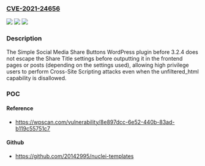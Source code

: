 ### [CVE-2021-24656](https://cve.mitre.org/cgi-bin/cvename.cgi?name=CVE-2021-24656)
![](https://img.shields.io/static/v1?label=Product&message=Simple%20Social%20Media%20Share%20Buttons%20%E2%80%93%20Social%20Sharing%20for%20Everyone&color=blue)
![](https://img.shields.io/static/v1?label=Version&message=3.2.4%3C%203.2.4%20&color=brighgreen)
![](https://img.shields.io/static/v1?label=Vulnerability&message=CWE-79%20Cross-site%20Scripting%20(XSS)&color=brighgreen)

### Description

The Simple Social Media Share Buttons WordPress plugin before 3.2.4 does not escape the Share Title settings before outputting it in the frontend pages or posts (depending on the settings used), allowing high privilege users to perform Cross-Site Scripting attacks even when the unfiltered_html capability is disallowed.

### POC

#### Reference
- https://wpscan.com/vulnerability/8e897dcc-6e52-440b-83ad-b119c55751c7

#### Github
- https://github.com/20142995/nuclei-templates

